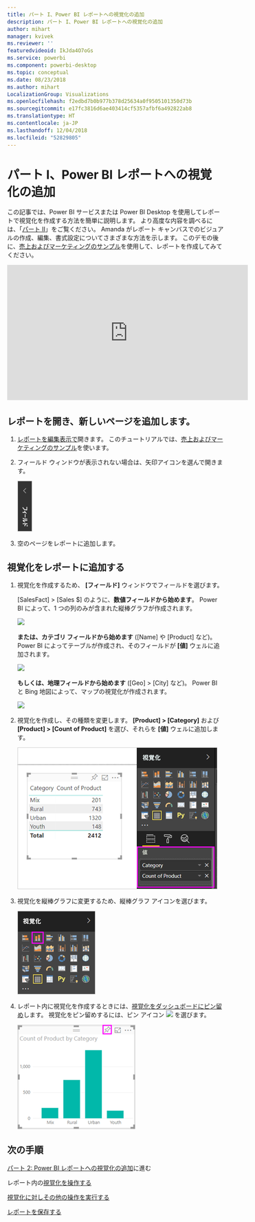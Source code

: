 ```yaml
---
title: パート I、Power BI レポートへの視覚化の追加
description: パート I、Power BI レポートへの視覚化の追加
author: mihart
manager: kvivek
ms.reviewer: ''
featuredvideoid: IkJda4O7oGs
ms.service: powerbi
ms.component: powerbi-desktop
ms.topic: conceptual
ms.date: 08/23/2018
ms.author: mihart
LocalizationGroup: Visualizations
ms.openlocfilehash: f2edbd7b0b977b378d25634a0f9505101350d73b
ms.sourcegitcommit: e17fc3816d6ae403414cf5357afbf6a492822ab8
ms.translationtype: HT
ms.contentlocale: ja-JP
ms.lasthandoff: 12/04/2018
ms.locfileid: "52829805"
---
```

# <a name="part-i-add-visualizations-to-a-power-bi-report"></a>パート I、Power BI レポートへの視覚化の追加
この記事では、Power BI サービスまたは Power BI Desktop を使用してレポートで視覚化を作成する方法を簡単に説明します。  より高度な内容を調べるには、「[パート II](power-bi-report-add-visualizations-ii.md)」をご覧ください。 Amanda がレポート キャンバスでのビジュアルの作成、編集、書式設定についてさまざまな方法を示します。 このデモの後に、[売上およびマーケティングのサンプル](../sample-datasets.md)を使用して、レポートを作成してみてください。

<iframe width="560" height="315" src="https://www.youtube.com/embed/IkJda4O7oGs" frameborder="0" allowfullscreen></iframe>


## <a name="open-a-report-and-add-a-new-page"></a>レポートを開き、新しいページを追加します。
1. [レポートを編集表示で](../consumer/end-user-reading-view.md)開きます。 このチュートリアルでは、[売上およびマーケティングのサンプル](../sample-datasets.md)を使います。
2. フィールド ウィンドウが表示されない場合は、矢印アイコンを選んで開きます。 
   
   ![](media/power-bi-report-add-visualizations-i/pbi_nancy_fieldsfiltersarrow.png)
3. 空のページをレポートに追加します。

## <a name="add-visualizations-to-the-report"></a>視覚化をレポートに追加する
1. 視覚化を作成するため、 **[フィールド]** ウィンドウでフィールドを選びます。  
   
   [SalesFact] > [Sales $] のように、**数値フィールドから始めます**。 Power BI によって、1 つの列のみが含まれた縦棒グラフが作成されます。
   
   ![](media/power-bi-report-add-visualizations-i/pbi_onecolchart.png)
   
   **または、カテゴリ フィールドから始めます** ([Name] や [Product] など)。Power BI によってテーブルが作成され、そのフィールドが **[値]** ウェルに追加されます。
   
   ![](media/power-bi-report-add-visualizations-i/pbi_agif_createchart3.gif)
   
   **もしくは、地理フィールドから始めます** ([Geo] > [City] など)。 Power BI と Bing 地図によって、マップの視覚化が作成されます。
   
   ![](media/power-bi-report-add-visualizations-i/power-bi-map.png)
2. 視覚化を作成し、その種類を変更します。 **[Product] > [Category]** および **[Product] > [Count of Product]** を選び、それらを **[値]** ウェルに追加します。
   
   ![](media/power-bi-report-add-visualizations-i/part1table1.png)
3. 視覚化を縦棒グラフに変更するため、縦棒グラフ アイコンを選びます。
   
   ![](media/power-bi-report-add-visualizations-i/part1converttocolumn.png)
4. レポート内に視覚化を作成するときには、[視覚化をダッシュボードにピン留め](../service-dashboard-pin-tile-from-report.md)します。 視覚化をピン留めするには、ピン アイコン ![](media/power-bi-report-add-visualizations-i/pinnooutline.png) を選びます。
   
   ![](media/power-bi-report-add-visualizations-i/part1pin1.png)
  

## <a name="next-steps"></a>次の手順
 [パート 2: Power BI レポートへの視覚化の追加](power-bi-report-add-visualizations-ii.md)に進む
   
   レポート内の[視覚化を操作する](../consumer/end-user-reading-view.md)
   
   [視覚化に対しその他の操作を実行する](power-bi-report-visualizations.md)
   
   [レポートを保存する](../service-report-save.md)
